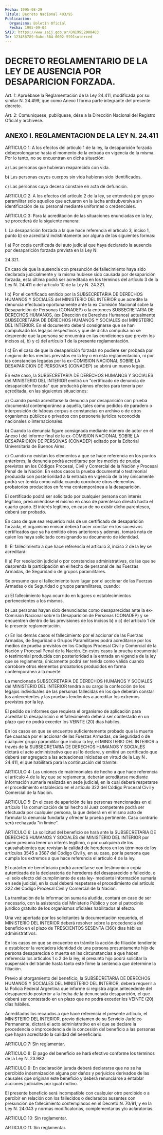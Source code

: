 ```yaml
---
Fecha: 1995-08-29
Título: Decreto Nacional 403/95
Publicación:
  Organismo: Boletín Oficial
  Fecha: 1995-09-04
SAIJ: https://www.saij.gob.ar/DN19952000403
Id: 123456789-0abc-304-0002-5991soterced
---
```

# DECRETO REGLAMENTARIO DE LA LEY DE AUSENCIA POR DESAPARICION FORZADA.

<a id="1"></a>
Art. 1:  Apruébase  la  Reglamentación  de  la  Ley 24.411, modificada  por su similar N. 24.499, que como Anexo I  forma parte integrante del presente decreto.

<a id="2"></a>
Art. 2: Comuníquese,  publíquese, dése a la Dirección Nacional del Registro Oficial y archívese.

## ANEXO I. REGLAMENTACION DE LA LEY N. 24.411

<a id="1"></a>
ARTICULO 1: A los efectos del artículo 1 de la ley, la desaparición forzada debeprolongarse  hasta el momento de la entrada en vigencia de la misma. Por lo tanto, no  se  encuentran  en dicha situación:

a) Las personas que hubieran reaparecido con vida.

b) Las personas cuyos cuerpos sin vida hubieran sido identificados.

c)   Las  personas  cuyo  deceso  constare  en  acta  de defunción.

<a id="2"></a>
ARTICULO 2: A los efectos del artículo 2 de la ley, se entenderá por grupo paramilitar solo aquellos que actuaron en la lucha antisubversiva sin identificación de su personal mediante uniformes o credenciales.

<a id="3"></a>
ARTICULO 3: Para la acreditación de las situaciones enunciadas en la ley, se procederá de la siguiente manera:

I. La  desaparición forzada a la que hace referencia el artículo 3, inciso 1,  punto b) se acreditará indistintamente por alguna de las siguientes formas:

I a) Por copia  certificada del auto judicial que haya declarado la ausencia por desaparición  forzada  prevista  en  la  Ley  N.

24.321.

En  caso  de  que  la ausencia con presunción de fallecimiento haya sido declarada judicialmente  y  la  misma hubiese sido causada por desaparición  forzada,  esta última podrá  ser  acreditada  en los términos del artículo 3 de la Ley N. 24.411 o del artículo 10 de la Ley  N. 24.321.

I b) Por el certificado emitido  por  la  SUBSECRETARIA DE DERECHOS HUMANOS  Y  SOCIALES del MINISTERIO DEL INTERIOR  que  acredite  la denuncia efectuada oportunamente ante la ex Comisión Nacional sobre la Desaparición  de  Personas (CONADEP) o la entonces SUBSECRETARIA DE DERECHOS HUMANOS, (ex Dirección de Derechos Humanos) actualmente SUBSECRETARIA DE DERECHOS  HUMANOS  Y  SOCIALES  del MINISTERIO DEL INTERIOR. En el documento deberá consignarse que se  han compulsado los legajos respectivos y que de dicha compulsa no se desprende que la persona se encuentra en las condiciones que prevén  los incisos a), b) y c) del artículo 1 de la presente reglamentación.

I  c)  En  el  caso  de  que la desaparición forzada no pudiere ser probada por ninguno de los  medios  previstos  en  la ley o en esta reglamentación,  ni por las constancias legadas por la ex-COMISION NACIONAL SOBRE LA  DESAPARICION  DE PERSONAS (CONADEP) se abrirá un nuevo legajo.

En este caso, la SUBSECRETARIA DE  DERECHOS  HUMANOS Y SOCIALES del MINISTERIO  DEL  INTERIOR emitirá un "certificado  de  denuncia de desaparición forzada" que producirá plenos efectos para tenerla por acreditada, en las siguientes situaciones:

a) Cuando pueda acreditarse la denuncia por desaparición con prueba documental contemporánea  a aquélla, tales como pedidos de paradero o interposición de hábeas corpus  o  constancias  en  archivo o de otros  organismos  públicos  o  privados  con  personería jurídica reconocida nacionales o internacionales.

b) Cuando la denuncia figure consignada mediante número de actor en el  Anexo  I del informe final de la ex-COMISION NACIONAL SOBRE LA DESAPARICION   DE  PERSONAS  (CONADEP)  editado  por  la Editorial Universitaria de Buenos Aires.

c) Cuando no existan  los elementos a que se hace referencia en los puntos anteriores, la denuncia  podrá acreditarse por los medios de prueba previstos en los Códigos Procesal,  Civil  y Comercial de la Nación  y  Procesal  Penal de la Nación. En estos casos  la prueba documental o testimonial  producida  con posterioridad a la entrada en  vigencia  de la ley únicamente podrá  ser  tenida  como válida cuando corrobore  otros  elementos  probatorios producidos en forma contemporánea a la desaparición.

El  certificado  podrá  ser solicitado por  cualquier  persona con interés legítimo, presumiéndose  el  mismo  en  caso de parentesco directo hasta el cuarto grado. El interés legítimo,  en  caso de no existir dicho parentesco, deberá ser probado.

En  caso de que sea requerido más de un certificado de desaparición forzada,  el organismo emisor deberá hacer constar en los sucesivos certificados  que  ya ha emitido otros anteriores y además, tomará nota  de  quien los haya solicitado  consignando  su  documento de identidad.

II. El fallecimiento  a que hace referencia el artículo 3, inciso 2 de la ley se acreditará:

II a) Por resolución judicial o por constancias administrativas, de las que se desprenda la  participación  en  el hecho de personal de las  Fuerzas  Armadas, de  Seguridad  o  de  grupos paramilitares.

Se presume que el fallecimiento tuvo lugar por  el  accionar de las Fuerzas  Armadas  o  de  Seguridad o grupos paramilitares, cuando:

a) El fallecimiento haya ocurrido  en  lugares  o establecimientos pertenecientes a los mismos.

b) Las personas hayan sido denunciadas como desaparecidas  ante la ex-Comisión  Nacional sobre la Desaparición de Personas (CONADEP) y se encuentren  dentro de las previsiones de los incisos b) o c) del artículo 1 de la presente reglamentación.

c) En los demás  casos  el  fallecimiento  por  el  accionar de las Fuerzas  Armadas,  de  Seguridad  o  Grupos  Paramilitares podrá acreditarse  por  los  medios  de  prueba  previstos en los Códigos Procesal  Civil  y Comercial de la Nación y Procesal  Penal  de la Nación. En estos casos la prueba documental o testimonial producida con posterioridad  a  la  entrada  en  vigencia  de  la  ley que se reglamenta,    únicamente  podrá  ser  tenida  como  válida cuando corrobore  otros    elementos    probatorios  producidos  en forma contemporánea a la muerte.

La  mencionada SUBSECRETARIA DE DERECHOS  HUMANOS  Y  SOCIALES del MINISTERIO  DEL  INTERIOR  tendrá  a  su cargo la confección de los legajos individuales de las personas fallecidas  en los que deberán constar los antecedentes y las pruebas tendientes  a  acreditar los extremos previstos por la ley.

El pedido de informes que requiera el organismo de aplicación para acreditar  la desaparición o el fallecimiento deberá ser contestado en un plazo  que  no  podrá  exceder  los  VEINTE (20) días hábiles.

En  los casos en que se encuentre suficientemente  probado  que la muerte  fue  causada  por  el  accionar  de las Fuerzas Armadas, de Seguridad o de cualquier grupo paramilitar  que  indica  la ley, el MINISTERIO  DEL  INTERIOR  a través de la SUBSECRETARIA DE DERECHOS HUMANOS  Y  SOCIALES dictará el  acto  administrativo  que  así  lo declare, y emitirá  un  certificado  que  deberá ser agregado a las actuaciones  iniciadas  en  virtud  de  la  Ley N . 24.411,  el que habilitará para la continuación del trámite.

<a id="4"></a>
ARTICULO 4: Las uniones de matrimoniales de hecho a que hace referencia el  artículo  4  de  la ley que se reglamenta, deberán acreditarse mediante información sumaria realizada en sede judicial, en la cual deberá respetarse el procedimiento  establecido  en el artículo 322 del Código Procesal Civil y Comercial de la Nación.

<a id="5"></a>
ARTICULO 5: En el caso de aparición de las personas mencionadas en el artículo  1  la comunicación de tal hecho al Juez competente podrá ser efectuada por cualquier persona, la que deberá en el mismo acto de formular la  denuncia  fundarla  y ofrecer la prueba pertinente. Caso contrario será rechazada "in límine".

<a id="6"></a>
ARTICULO 6: La solicitud del beneficio se hará ante la SUBSECRETARIA DE  DERECHOS  HUMANOS Y SOCIALES del MINISTERIO  DEL  INTERIOR por quien presuma tener  un  interés  legítimo, o por cualquiera de los causahabientes que revistan la calidad de herederos en los términos de los artículos 3545 a 3587 del Código Civil y, en su caso, por la persona que cumpla los extremos a que hace referencia el artículo 4 de la ley.

El  carácter  de beneficiario podrá acreditarse  con  testimonio o copia autenticada  de la declaratoria de herederos del desaparecido o  fallecido, o -al solo  efecto  del  cumplimiento  de  esta  ley- mediante  información  sumaria  en sede judicial, en la cual deberá respetarse el procedimiento del artículo  322  del  Código Procesal Civil y Comercial de la Nación.

La tramitación de la información sumaria aludida, contará  en caso de ser necesario, con la asistencia del Ministerio Público y con el patrocinio jurídico gratuito de los organismos oficiales habilitados al efecto.

Una  vez  aportada por los solicitantes la documentación requerida, el MINISTERIO DEL INTERIOR deberá resolver sobre la procedencia del beneficio en  el  plazo  de  TRESCIENTOS SESENTA (360) días hábiles administrativos.

En los casos en que se encuentre  en trámite la acción de filiación tendiente  a  establecer  la verdadera  identidad  de  una persona presuntamente  hijo  de persona   desaparecida  o  muerta  en las circunstancias a que hacen referencia  los  artículos  1  o 2 de la ley,  el  presunto  hijo  podrá solicitar la suspensión del trámite hasta  tanto esté firme la sentencia  que  determine  la filiación.

Previo al  otorgamiento del beneficio, la SUBSECRETARIA DE DERECHOS HUMANOS Y SOCIALES  DEL  MINISTERIO DEL INTERIOR, deberá requerir a la Policía  Federal  Argentina   que  informe  si  registra algún antecedente del desaparecido posterior  a la fecha de la denunciada desaparición, el que deberá ser contestado en un plazo que no podrá exceder los VEINTE (20) días hábiles.

Acreditados  los  recaudos  a  que  hace  referencia   el presente artículo,  el  MINISTERIO  DEL  INTERIOR,  previo  dictamen  de  su Servicio Jurídico Permanente, dictará el acto administrativo en el que  se  declare la procedencia o improcedencia de la concesión del beneficio  a  las  personas  que  hayan  acreditado  la calidad del beneficiario.

<a id="7"></a>
ARTICULO 7: Sin reglamentar.

<a id="8"></a>
ARTICULO 8: El pago del beneficio se hará efectivo conforme los términos de la Ley N. 23.982.

<a id="9"></a>
ARTICULO 9: En declaración jurada deberá declararse que no se ha percibido indemnización alguna por daños y perjuicios derivados  de las causales  que  originan  este  beneficio  y  deberá  renunciarse a entablar acciones judiciales por igual motivo.

El    presente  beneficio  será  incompatible  con  cualquier otro percibido  o a percibir en relación con los fallecidos o declarados ausentes con presunción de fallecimiento contemplados en el Decreto N. 70/91, y en la Ley N. 24.043 y normas modificatorias, complementarias y/o aclaratorias.

<a id="10"></a>
ARTICULO 10: Sin reglamentar.

<a id="11"></a>
ARTICULO 11: Sin reglamentar.